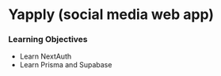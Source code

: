 # Yapply (social media web app)

### Learning Objectives

- Learn NextAuth
- Learn Prisma and Supabase
